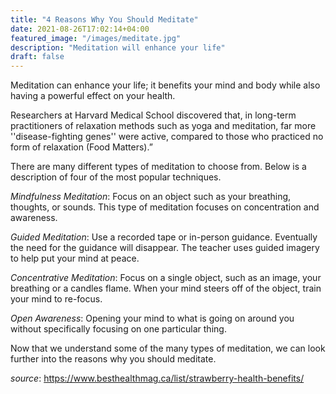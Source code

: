 ```yaml
---
title: "4 Reasons Why You Should Meditate"
date: 2021-08-26T17:02:14+04:00
featured_image: "/images/meditate.jpg"
description: "Meditation will enhance your life"
draft: false
---
```


Meditation can enhance your life; it benefits your mind and body while also having a powerful effect on your health.

Researchers at Harvard Medical School discovered that, in long-term practitioners of relaxation methods such as yoga and meditation, far more ''disease-fighting genes'' were active, compared to those who practiced no form of relaxation (Food Matters).”

There are many different types of meditation to choose from. Below is a description of four of the most popular techniques.

_Mindfulness Meditation_: Focus on an object such as your breathing, thoughts, or sounds. This type of meditation focuses on concentration and awareness.

_Guided Meditation_: Use a recorded tape or in-person guidance. Eventually the need for the guidance will disappear. The teacher uses guided imagery to help put your mind at peace.

_Concentrative Meditation_: Focus on a single object, such as an image, your breathing or a candles flame. When your mind steers off of the object, train your mind to re-focus.

_Open Awareness_: Opening your mind to what is going on around you without specifically focusing on one particular thing.

Now that we understand some of the many types of meditation, we can look further into the reasons why you should meditate.

_source_: https://www.besthealthmag.ca/list/strawberry-health-benefits/
